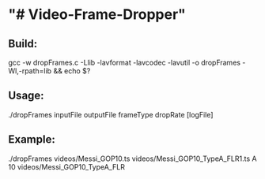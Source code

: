 "# Video-Frame-Dropper" 
=======================

Build:
------
gcc -w dropFrames.c -Llib -lavformat -lavcodec -lavutil -o dropFrames -Wl,-rpath=lib && echo $?

Usage:
------
./dropFrames inputFile outputFile frameType dropRate [logFile]

Example:
--------
./dropFrames videos/Messi_GOP10.ts videos/Messi_GOP10_TypeA_FLR1.ts A 10 videos/Messi_GOP10_TypeA_FLR

